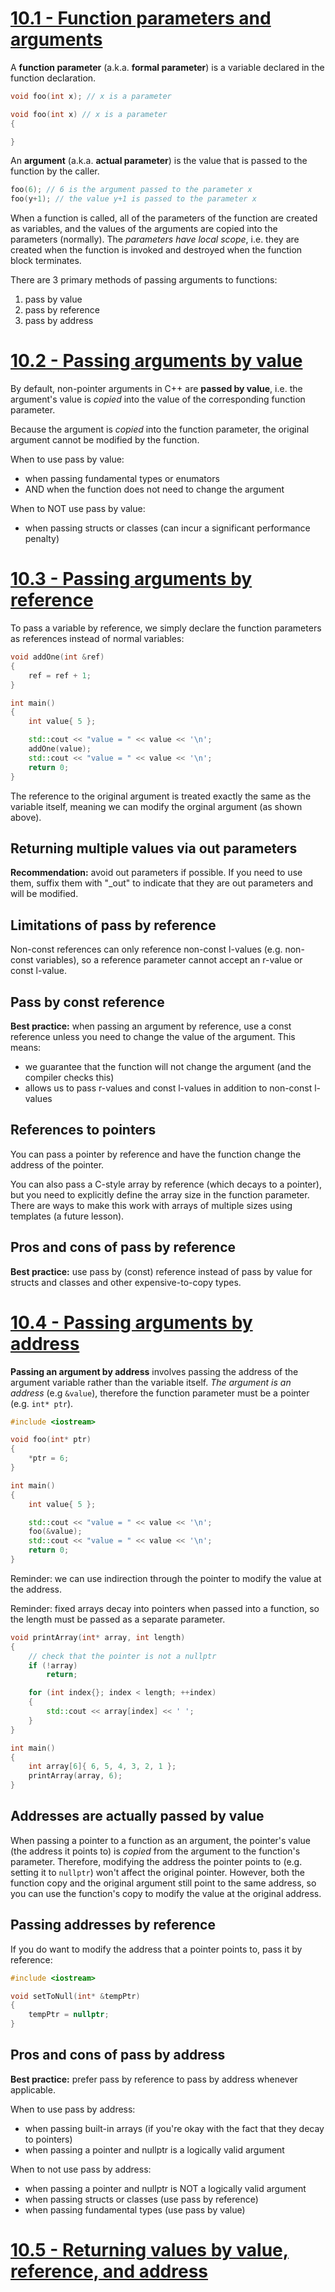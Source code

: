 # [10.1 - Function parameters and arguments](https://www.learncpp.com/cpp-tutorial/function-parameters-and-arguments/)
A **function parameter** (a.k.a. **formal parameter**) is a variable declared in the function declaration.
```cpp
void foo(int x); // x is a parameter

void foo(int x) // x is a parameter
{

}
```

An **argument** (a.k.a. **actual parameter**) is the value that is passed to the function by the caller.
```cpp
foo(6); // 6 is the argument passed to the parameter x
foo(y+1); // the value y+1 is passed to the parameter x
```

When a function is called, all of the parameters of the function are created as variables, and the values of the arguments are copied into the parameters (normally). The *parameters have local scope*, i.e. they are created when the function is invoked and destroyed when the function block terminates.

There are 3 primary methods of passing arguments to functions:
1. pass by value
2. pass by reference
3. pass by address

# [10.2 - Passing arguments by value](https://www.learncpp.com/cpp-tutorial/passing-arguments-by-value/)
By default, non-pointer arguments in C++ are **passed by value**, i.e. the argument's value is *copied* into the value of the corresponding function parameter.

Because the argument is *copied* into the function parameter, the original argument cannot be modified by the function.

When to use pass by value:
* when passing fundamental types or enumators
* AND when the function does not need to change the argument

When to NOT use pass by value:
* when passing structs or classes (can incur a significant performance penalty)

# [10.3 - Passing arguments by reference](https://www.learncpp.com/cpp-tutorial/passing-arguments-by-reference/)
To pass a variable by reference, we simply declare the function parameters as references instead of normal variables:
```cpp
void addOne(int &ref)
{
    ref = ref + 1;
}

int main()
{
    int value{ 5 };

    std::cout << "value = " << value << '\n';
    addOne(value);
    std::cout << "value = " << value << '\n';
    return 0;
}
```
The reference to the original argument is treated exactly the same as the variable itself, meaning we can modify the orginal argument (as shown above).

## Returning multiple values via out parameters
**Recommendation:** avoid out parameters if possible. If you need to use them, suffix them with "_out" to indicate that they are out parameters and will be modified.

## Limitations of pass by reference
Non-const references can only reference non-const l-values (e.g. non-const variables), so a reference parameter cannot accept an r-value or const l-value.

## Pass by const reference
**Best practice:** when passing an argument by reference, use a const reference unless you need to change the value of the argument. This means:
* we guarantee that the function will not change the argument (and the compiler checks this)
* allows us to pass r-values and const l-values in addition to non-const l-values

## References to pointers
You can pass a pointer by reference and have the function change the address of the pointer.

You can also pass a C-style array by reference (which decays to a pointer), but you need to explicitly define the array size in the function parameter. There are ways to make this work with arrays of multiple sizes using templates (a future lesson).

## Pros and cons of pass by reference
**Best practice:** use pass by (const) reference instead of pass by value for structs and classes and other expensive-to-copy types.

# [10.4 - Passing arguments by address](https://www.learncpp.com/cpp-tutorial/passing-arguments-by-address/)
**Passing an argument by address** involves passing the address of the argument variable rather than the variable itself. *The argument is an address* (e.g `&value`), therefore the function parameter must be a pointer (e.g. `int* ptr`). 

```cpp
#include <iostream>

void foo(int* ptr)
{
    *ptr = 6;
}

int main()
{
    int value{ 5 };

    std::cout << "value = " << value << '\n';
    foo(&value);
    std::cout << "value = " << value << '\n';
    return 0;
}
```

Reminder: we can use indirection through the pointer to modify the value at the address.

Reminder: fixed arrays decay into pointers when passed into a function, so the length must be passed as a separate parameter.
```cpp
void printArray(int* array, int length)
{
    // check that the pointer is not a nullptr
    if (!array)
        return;

    for (int index{}; index < length; ++index)
    {
        std::cout << array[index] << ' ';
    }
}

int main()
{
    int array[6]{ 6, 5, 4, 3, 2, 1 };
    printArray(array, 6);
}
```

## Addresses are actually passed by value
When passing a pointer to a function as an argument, the pointer's value (the address it points to) is *copied* from the argument to the function's parameter. Therefore, modifying the address the pointer points to (e.g. setting it to `nullptr`) won't affect the original pointer. However, both the function copy and the original argument still point to the same address, so you can use the function's copy to modify the value at the original address.

## Passing addresses by reference
If you do want to modify the address that a pointer points to, pass it by reference:
```cpp
#include <iostream>

void setToNull(int* &tempPtr)
{
    tempPtr = nullptr;
}
```

## Pros and cons of pass by address
**Best practice:** prefer pass by reference to pass by address whenever applicable.

When to use pass by address:
* when passing built-in arrays (if you're okay with the fact that they decay to pointers)
* when passing a pointer and nullptr is a logically valid argument

When to not use pass by address:
* when passing a pointer and nullptr is NOT a logically valid argument
* when passing structs or classes (use pass by reference)
* when passing fundamental types (use pass by value)

# [10.5 - Returning values by value, reference, and address](https://www.learncpp.com/cpp-tutorial/returning-values-by-value-reference-and-address/)
